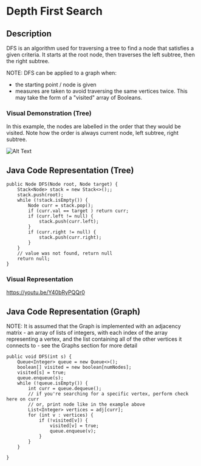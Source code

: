 # Depth First Search

## Description

DFS is an algorithm used for traversing a tree to find a node that satisfies a given criteria. It starts at the root node, then traverses the left subtree, then the right subtree.  

NOTE: DFS can be applied to a graph when:

- the starting point / node is given
- measures are taken to avoid traversing the same vertices twice. This may take the form of a "visited" array of Booleans.

### Visual Demonstration (Tree)
In this example, the nodes are labelled in the order that they would be visited. Note how the order is always current node, left subtree, right subtree. 

![Alt Text](https://upload.wikimedia.org/wikipedia/commons/1/1f/Depth-first-tree.svg)

## Java Code Representation (Tree)
```
public Node DFS(Node root, Node target) {
    Stack<Node> stack = new Stack<>();;
    stack.push(root);
    while (!stack.isEmpty()) {
        Node curr = stack.pop();
        if (curr.val == target ) return curr;
        if (curr.left != null) {
            stack.push(curr.left);
        }
        if (curr.right != null) {
            stack.push(curr.right);
        }
    }
    // value was not found, return null
    return null;
}
```

### Visual Representation
https://youtu.be/Y40bRyPQQr0  


## Java Code Representation (Graph)
NOTE: It is assumed that the Graph is implemented with an adjacency matrix - an array of lists of integers, with each index of the array representing a vertex, and the list containing all of the other vertices it connects to - see the Graphs section for more detail
```
public void DFS(int s) {
    Queue<Integer> queue = new Queue<>();
    boolean[] visited = new boolean[numNodes];
    visited[s] = true;
    queue.enqueue(s);
    while (!queue.isEmpty()) {
        int curr = queue.dequeue();
        // if you're searching for a specific vertex, perform check here on curr
        // or, print node like in the example above
        List<Integer> vertices = adj[curr];
        for (int v : vertices) {
            if (!visited[v]) {
                visited[v] = true;
                queue.enqueue(v);
            }
        }
    }

}
```